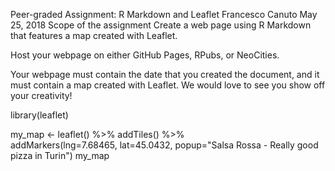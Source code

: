 Peer-graded Assignment: R Markdown and Leaflet
Francesco Canuto
May 25, 2018
Scope of the assignment
Create a web page using R Markdown that features a map created with Leaflet.

Host your webpage on either GitHub Pages, RPubs, or NeoCities.

Your webpage must contain the date that you created the document, and it must contain a map created with Leaflet. We would love to see you show off your creativity!

library(leaflet)

my_map <- leaflet() %>%
  addTiles() %>%  
  addMarkers(lng=7.68465, lat=45.0432, popup="Salsa Rossa - Really good pizza in Turin")
my_map 
